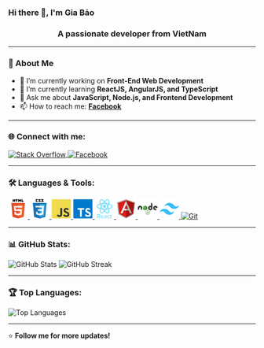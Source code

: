 ### Hi there 👋, I'm Gia Bảo  
<h3 align="center">A passionate developer from VietNam </h3>  

---

### 🚀 About Me  
- 🔭 I’m currently working on **Front-End Web Development**  
- 🌱 I’m currently learning **ReactJS, AngularJS, and TypeScript**  
- 💬 Ask me about **JavaScript, Node.js, and Frontend Development**  
- 📫 How to reach me: **[Facebook](https://www.facebook.com/gbao.lio)**  

---

### 🌐 Connect with me:  
<p align="left">
<a href="https://stackoverflow.com/users/21556013" target="blank">
  <img align="center" src="https://cdn.jsdelivr.net/npm/simple-icons@3.13.0/icons/stackoverflow.svg" alt="Stack Overflow" height="30" width="40" />
</a>
<a href="https://www.facebook.com/gbao.lio" target="blank">
  <img align="center" color=blue src="https://cdn.jsdelivr.net/npm/simple-icons@3.13.0/icons/facebook.svg" alt="Facebook" height="30" width="40" />
</a>
</p>

---

### 🛠️ Languages & Tools:  
<p align="left">
  <a href="https://developer.mozilla.org/en-US/docs/Web/HTML/" target="_blank">
    <img src="https://raw.githubusercontent.com/devicons/devicon/master/icons/html5/html5-original-wordmark.svg" alt="HTML5" width="40" height="40"/>
  </a>
  <a href="https://www.w3.org/Style/CSS/" target="_blank">
    <img src="https://raw.githubusercontent.com/devicons/devicon/master/icons/css3/css3-original-wordmark.svg" alt="CSS3" width="40" height="40"/>
  </a>
  <a href="https://developer.mozilla.org/en-US/docs/Web/JavaScript" target="_blank">
    <img src="https://raw.githubusercontent.com/devicons/devicon/master/icons/javascript/javascript-original.svg" alt="JavaScript" width="40" height="40"/>
  </a>
  <a href="https://www.typescriptlang.org/" target="_blank">
    <img src="https://raw.githubusercontent.com/devicons/devicon/master/icons/typescript/typescript-original.svg" alt="TypeScript" width="40" height="40"/>
  </a>
  <a href="https://react.dev/" target="_blank">
    <img src="https://raw.githubusercontent.com/devicons/devicon/master/icons/react/react-original-wordmark.svg" alt="ReactJS" width="40" height="40"/>
  </a>
  <a href="https://angular.io/" target="_blank">
    <img src="https://raw.githubusercontent.com/devicons/devicon/master/icons/angularjs/angularjs-original.svg" alt="AngularJS" width="40" height="40"/>
  </a>
  <a href="https://nodejs.org/" target="_blank">
    <img src="https://raw.githubusercontent.com/devicons/devicon/master/icons/nodejs/nodejs-original-wordmark.svg" alt="Node.js" width="40" height="40"/>
  </a>
  <a href="https://tailwindcss.com/" target="_blank">
    <img src="https://raw.githubusercontent.com/devicons/devicon/master/icons/tailwindcss/tailwindcss-plain.svg" alt="Tailwind CSS" width="40" height="40"/>
  </a>
  <a href="https://git-scm.com/" target="_blank">
    <img src="https://www.vectorlogo.zone/logos/git-scm/git-scm-icon.svg" alt="Git" width="40" height="40"/>
  </a>
</p>

---

### 📊 GitHub Stats:  
<p align="left" display="flex">
  <img src="https://github-readme-stats.vercel.app/api?username=Blion00&show_icons=true&theme=tokyonight" alt="GitHub Stats"/>
  <img src="https://github-readme-streak-stats.herokuapp.com/?user=Blion00&theme=tokyonight" alt="GitHub Streak"/>
</p>

---

### 🏆 Top Languages:  
<p align="left">
  <img src="https://github-readme-stats.vercel.app/api/top-langs/?username=Blion00&layout=compact&theme=tokyonight" alt="Top Languages"/>
</p>

---

⭐ **Follow me for more updates!**  
